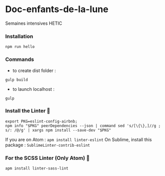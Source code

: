 # Doc-enfants-de-la-lune
Semaines intensives HETIC



### Installation

```
npm run hello
```

### Commands
- to create dist folder :
```
gulp build
```
- to launch localhost :
```
gulp
```

### Install the Linter 🙈
```
export PKG=eslint-config-airbnb;
npm info "$PKG" peerDependencies --json | command sed 's/[\{\},]//g ; s/: /@/g' | xargs npm install --save-dev "$PKG"
```
If you are on Atom : `apm install linter-eslint`
On Sublime, install this package : `SublimeLinter-contrib-eslint`

### For the SCSS Linter (Only Atom) 🙉
`apm install linter-sass-lint`
